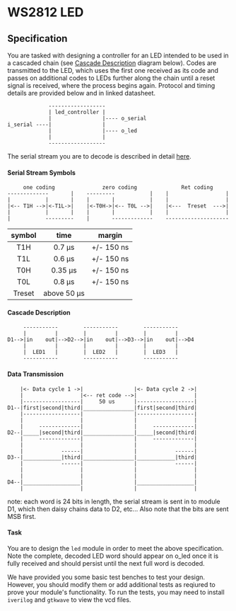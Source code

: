 # WS2812 LED

## Specification
You are tasked with designing a controller for an LED intended to be used in a cascaded chain (see [Cascade Description](#cascade-description) diagram below). Codes are transmitted to the LED, which uses the first one received as its code and passes on additional codes to LEDs further along the chain until a reset signal is received, where the process begins again. Protocol and timing details are provided below and in linked datasheet.
<!-- language: lang-none -->
                 ------------------
                 | led_controller |
                 |                |---- o_serial
    i_serial ----|                |
                 |                |---- o_led
                 |                |
                 ------------------
The serial stream you are to decode is described in detail
[here](https://cdn-shop.adafruit.com/datasheets/WS2812.pdf).

#### Serial Stream Symbols
<!-- language: lang-none -->
         one coding               zero coding              Ret coding
    -------------       |    ---------           |    |                  |
    |           |       |    |       |           |    |                  |
    |<-- T1H -->|<-T1L->|    |<-T0H->|<-- T0L -->|    |<---  Treset  --->|
    |           |       |    |       |           |    |                  |
    |           ---------    |       -------------    --------------------

| symbol   | time           | margin     |
|:--------:|:--------------:|:----------:|
| T1H      | 0.7 &mu;s      | +/- 150 ns |
| T1L      | 0.6 &mu;s      | +/- 150 ns |
| T0H      | 0.35 &mu;s     | +/- 150 ns |
| T0L      | 0.8 &mu;s      | +/- 150 ns |
| Treset   | above 50 &mu;s |            |

#### Cascade Description
<!-- language: lang-none -->
         -----------        -----------        -----------
         |         |        |         |        |         |
    D1-->|in    out|-->D2-->|in    out|-->D3-->|in    out|-->D4
         |         |        |         |        |         |
         |  LED1   |        |  LED2   |        |  LED3   |
         -----------        -----------        -----------

#### Data Transmission
<!-- language: lang-none -->
        |<- Data cycle 1 ->|                |<- Data cycle 2 ->|
        |                  |<-- ret code -->|                  |
        |------------------|     50 us      |------------------|
    D1--|first|second|third|________________|first|second|third|
        |------------------|                |------------------|
        |                  |                |                  |
        |     -------------|                |     -------------|
    D2--|_____|second|third|________________|_____|second|third|
        |     -------------|                |     -------------|
        |                  |                |                  |
        |            ------|                |            ------|
    D3--|____________|third|________________|____________|third|
        |            ------|                |            ------|
        |                  |                |                  |
        |                  |                |                  |
    D4--|__________________|                |__________________|
        |                  |                |                  |
note: each word is 24 bits in length, the serial stream is sent in to module D1,
      which then daisy chains data to D2, etc... Also note that the bits are
      sent MSB first.

#### Task
You are to design the `led` module in order to meet the above specification. Note the complete, decoded LED word should appear on o_led once it is fully received and should persist until the next full word is decoded.

We have provided you some basic test benches to test your design. However, you should modify them or add additional tests as reqiured to prove your module's functionality. To run the tests, you may need to install `iverilog` and `gtkwave` to view the vcd files.
